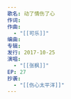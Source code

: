 ```yaml
---
歌名: 动了情伤了心
作词: 
作曲:
  - "[[可乐]]"
编曲: 
专辑: 
发行: 2017-10-25
演唱:
  - "[[张枫]]"
EP: 27
抄袭:
  - "[[伤心太平洋]]"
---
```

